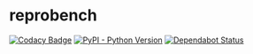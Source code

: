 # reprobench

[![Codacy Badge](https://api.codacy.com/project/badge/Grade/8163f0d20e9145cf9379a56f0383287c)](https://app.codacy.com/app/rkkautsar/reprobench?utm_source=github.com&utm_medium=referral&utm_content=rkkautsar/reprobench&utm_campaign=Badge_Grade_Dashboard)
[![PyPI - Python Version](https://img.shields.io/pypi/pyversions/reprobench.svg)](https://pypi.org/project/reprobench)
[![Dependabot Status](https://api.dependabot.com/badges/status?host=github&repo=rkkautsar/reprobench)](https://dependabot.com)
